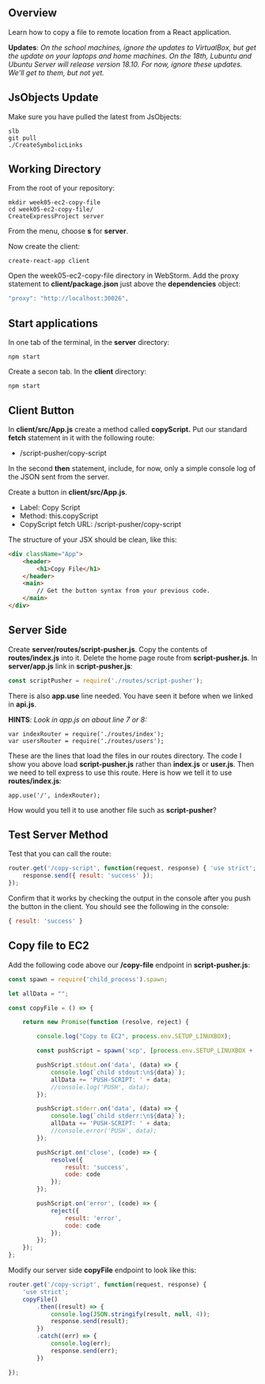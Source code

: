 ## Overview

Learn how to copy a file to remote location from a React application.

**Updates**: _On the school machines, ignore the updates to VirtualBox, but get the update on your laptops and home machines. On the 18th, Lubuntu and Ubuntu Server will release version 18.10. For now, ignore these updates. We'll get to them, but not yet._

## JsObjects Update

Make sure you have pulled the latest from JsObjects:

```
slb
git pull
./CreateSymbolicLinks
```

## Working Directory

From the root of your repository:

    mkdir week05-ec2-copy-file
    cd week05-ec2-copy-file/
    CreateExpressProject server

From the menu, choose **s** for **server**.

Now create the client:

    create-react-app client

Open the week05-ec2-copy-file directory in WebStorm. Add the proxy statement to **client/package.json** just above the **dependencies** object:

```javascript
"proxy": "http://localhost:30026",
```

## Start applications

In one tab of the terminal, in the **server** directory:

    npm start

Create a secon tab. In the **client** directory:

    npm start

## Client Button

In **client/src/App.js** create a method called **copyScript.** Put our standard **fetch** statement in it with the following route:

- /script-pusher/copy-script

In the second **then** statement, include, for now, only a simple console log of the JSON sent from the server.

Create a button in **client/src/App.js**.

- Label: Copy Script
- Method: this.copyScript
- CopyScript fetch URL: /script-pusher/copy-script

The structure of your JSX should be clean, like this:

```html
<div className="App">
    <header>
        <h1>Copy File</h1>
    </header>
    <main>
        // Get the button syntax from your previous code.
    </main>
</div>
```

## Server Side

Create **server/routes/script-pusher.js**. Copy the contents of **routes/index.js** into it. Delete the home page route from **script-pusher.js**. In **server/app.js** link in **script-pusher.js**:

```javascript
const scriptPusher = require('./routes/script-pusher');
```

There is also **app.use** line needed. You have seen it before when we linked in **api.js**.

**HINTS**: _Look in app.js on about line 7 or 8:_

    var indexRouter = require('./routes/index');
    var usersRouter = require('./routes/users');

These are the lines that load the files in our routes directory. The code I show you above load **script-pusher.js** rather than **index.js** or **user.js**. Then we need to tell express to use this route. Here is how we tell it to use **routes/index.js**:

    app.use('/', indexRouter);

How would you tell it to use another file such as **script-pusher**?

## Test Server Method

Test that you can call the route:

```javascript
router.get('/copy-script', function(request, response) { 'use strict';
    response.send({ result: 'success' });
});
```

Confirm that it works by checking the output in the console after you push the button in the client. You should see the following in the console:

```javascript
{ result: 'success' }
```

## Copy file to EC2

Add the following code above our **/copy-file** endpoint in **script-pusher.js**:

```JavaScript
const spawn = require('child_process').spawn;

let allData = "";

const copyFile = () => {

    return new Promise(function (resolve, reject) {

        console.log("Copy to EC2", process.env.SETUP_LINUXBOX);

        const pushScript = spawn('scp', [process.env.SETUP_LINUXBOX + '/CpuInfo', 'ec2-bc:/home/ubuntu']);

        pushScript.stdout.on('data', (data) => {
            console.log(`child stdout:\n${data}`);
            allData += 'PUSH-SCRIPT: ' + data;
            //console.log('PUSH', data);
        });

        pushScript.stderr.on('data', (data) => {
            console.log(`child stderr:\n${data}`);
            allData += 'PUSH-SCRIPT: ' + data;
            //console.error('PUSH', data);
        });

        pushScript.on('close', (code) => {
            resolve({
                result: 'success',
                code: code
            });
        });

        pushScript.on('error', (code) => {
            reject({
                result: 'error',
                code: code
            });
        });
    });
};
```

Modify our server side **copyFile** endpoint to look like this:

```javascript
router.get('/copy-script', function(request, response) {
    'use strict';
    copyFile()
        .then((result) => {
            console.log(JSON.stringify(result, null, 4));
            response.send(result);
        })
        .catch((err) => {
            console.log(err);
            response.send(err);
        })

});
```
